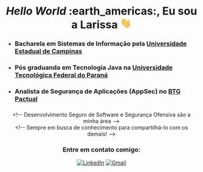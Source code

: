 <h1 align="center"><i>Hello World</i> :earth_americas:, Eu sou a Larissa <img src="https://raw.githubusercontent.com/ABSphreak/ABSphreak/master/gifs/Hi.gif" width="30px" />  </h1>

<div align="left">
 <ul>
        <li><h3>Bacharela em Sistemas de Informação pela <a href="https://www.unicamp.br/unicamp/">Universidade Estadual de Campinas</a></h3></li>
        <li><h3>Pós graduanda em Tecnologia Java na <a href="https://www.utfpr.edu.br/">Universidade Tecnológica Federal do Paraná </a></h3></li>
        <li><h3>Analista de Segurança de Aplicações (AppSec) no  <a href="https://www.btgpactual.com/">BTG Pactual</a><h3></li>
  </ul>
</div>

<div align="center">
      &lt;!-- Desenvolvimento Seguro de Software e Segurança Ofensiva são a minha área --&gt;
      <br />
      &lt;!-- Sempre em busca de conhecimento para compartilhá-lo com os demais! --&gt;
</div>


<div align="center">
<h3>Entre em contato comigo:</h3>
<p>
<a href="https://www.linkedin.com/in/larissa-benevides/" target="_blank"><img alt="LinkedIn" src="https://img.shields.io/badge/linkedin-%230077B5.svg?&style=for-the-badge&logo=linkedin&logoColor=white" /></a> 
<a href="mailto:larissabenevidesvieira@gmail.com" target="_blank"><img alt="Gmail" src="https://img.shields.io/badge/Gmail-D14836?style=for-the-badge&logo=gmail&logoColor=white" /></a> 
</p>
</div>

<br/>



